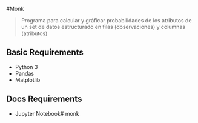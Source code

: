 #Monk

> Programa para calcular y gráficar probabilidades de los atributos de un set de datos estructurado en filas (observaciones) y columnas (atributos)

## Basic Requirements

* Python 3
* Pandas
* Matplotlib

## Docs Requirements

* Jupyter Notebook# monk
